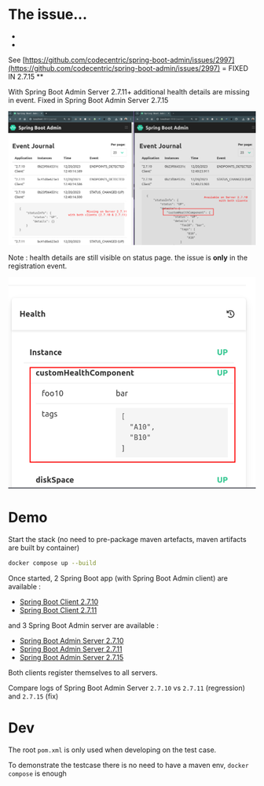 # The issue...

*

*
See [https://github.com/codecentric/spring-boot-admin/issues/2997](https://github.com/codecentric/spring-boot-admin/issues/2997) = FIXED IN 2.7.15
**

With Spring Boot Admin Server 2.7.11+ additional health details are missing in event. Fixed in Spring Boot Admin Server 2.7.15

![](.README_images/sba-registration-issue.png)

Note : health details are still visible on status page. the issue is **only** in the registration event.

![](.README_images/8a6641f3.png)

# Demo

Start the stack (no need to pre-package maven artefacts, maven artifacts are built by container)

``` bash
docker compose up --build
```

Once started, 2 Spring Boot app (with Spring Boot Admin client) are available :

* [Spring Boot Client 2.7.10](http://localhost:9810)
* [Spring Boot Client 2.7.11](http://localhost:9811)

and 3 Spring Boot Admin server are available :

* [Spring Boot Admin Server 2.7.10](http://localhost:9910)
* [Spring Boot Admin Server 2.7.11](http://localhost:9911)
* [Spring Boot Admin Server 2.7.15](http://localhost:9915)

Both clients register themselves to all servers.

Compare logs of Spring Boot Admin Server `2.7.10` vs `2.7.11` (regression) and `2.7.15` (fix)

# Dev

The root `pom.xml` is only used when developing on the test case.

To demonstrate the testcase there is no need to have a maven env, `docker compose` is enough
